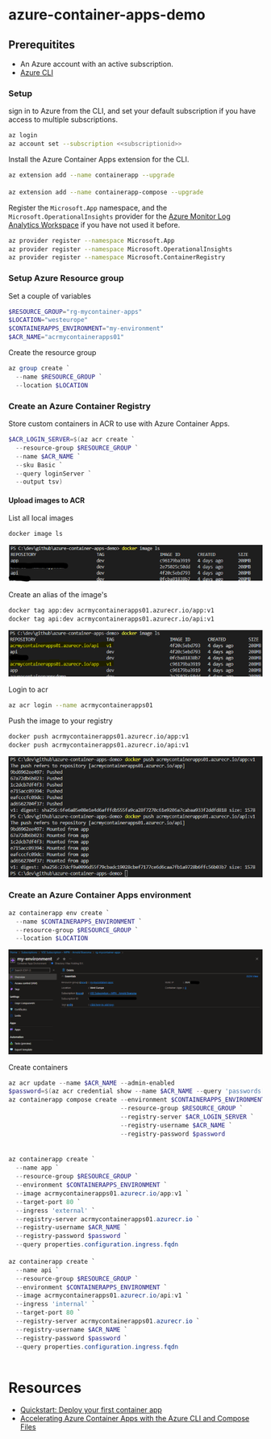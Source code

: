 # azure-container-apps-demo

## Prerequitites
- An Azure account with an active subscription.
- [Azure CLI](https://docs.microsoft.com/en-us/cli/azure/install-azure-cli)

### Setup
sign in to Azure from the CLI, and set your default subscription if you have access to multiple subscriptions.
```Bash
az login
az account set --subscription <<subscriptionid>>
```

Install the Azure Container Apps extension for the CLI.
```Bash
az extension add --name containerapp --upgrade

az extension add --name containerapp-compose --upgrade
```

Register the `Microsoft.App` namespace, and the `Microsoft.OperationalInsights` provider for the [Azure Monitor Log Analytics Workspace](https://docs.microsoft.com/en-us/azure/container-apps/observability?tabs=bash#azure-monitor-log-analytics) if you have not used it before.
```Bash
az provider register --namespace Microsoft.App
az provider register --namespace Microsoft.OperationalInsights
az provider register --namespace Microsoft.ContainerRegistry
```

### Setup Azure Resource group
Set a couple of variables
```powershell
$RESOURCE_GROUP="rg-mycontainer-apps"
$LOCATION="westeurope"
$CONTAINERAPPS_ENVIRONMENT="my-environment"
$ACR_NAME="acrmycontainerapps01"
```
Create the resource group
```powershell
az group create `
  --name $RESOURCE_GROUP `
  --location $LOCATION
```


### Create an Azure Container Registry
Store custom containers in ACR to use with Azure Container Apps.

```powershell
$ACR_LOGIN_SERVER=$(az acr create `
  --resource-group $RESOURCE_GROUP `
  --name $ACR_NAME `
  --sku Basic `
  --query loginServer `
  --output tsv)
```

#### Upload images to ACR
List all local images
```bash
docker image ls
```
![](images/dockerimage.png)

Create an alias of the image's
```bash
docker tag app:dev acrmycontainerapps01.azurecr.io/app:v1
docker tag api:dev acrmycontainerapps01.azurecr.io/api:v1
```

![](images/dockerimage2.png)

Login to acr 
```bash
az acr login --name acrmycontainerapps01
```

Push the image to your registry
```bash
docker push acrmycontainerapps01.azurecr.io/app:v1
docker push acrmycontainerapps01.azurecr.io/api:v1
```
![](images/pushedimages.png)

### Create an Azure Container Apps environment

```powershell
az containerapp env create `
  --name $CONTAINERAPPS_ENVIRONMENT `
  --resource-group $RESOURCE_GROUP `
  --location $LOCATION
```

![](images/ContainerAppEnvironment.png)

Create containers
```powershell
az acr update --name $ACR_NAME --admin-enabled 
$password=$(az acr credential show --name $ACR_NAME --query 'passwords[0].value' -o tsv)
az containerapp compose create --environment $CONTAINERAPPS_ENVIRONMENT `
                               --resource-group $RESOURCE_GROUP `
                               --registry-server $ACR_LOGIN_SERVER `
                               --registry-username $ACR_NAME `
                               --registry-password $password


az containerapp create `
  --name app `
  --resource-group $RESOURCE_GROUP `
  --environment $CONTAINERAPPS_ENVIRONMENT `
  --image acrmycontainerapps01.azurecr.io/app:v1 `
  --target-port 80 `
  --ingress 'external' `
  --registry-server acrmycontainerapps01.azurecr.io `
  --registry-username $ACR_NAME `
  --registry-password $password `
  --query properties.configuration.ingress.fqdn

az containerapp create `
  --name api `
  --resource-group $RESOURCE_GROUP `
  --environment $CONTAINERAPPS_ENVIRONMENT `
  --image acrmycontainerapps01.azurecr.io/api:v1 `
  --ingress 'internal' `
  --target-port 80 `
  --registry-server acrmycontainerapps01.azurecr.io `
  --registry-username $ACR_NAME `
  --registry-password $password `
  --query properties.configuration.ingress.fqdn
                               
```

# Resources
- [Quickstart: Deploy your first container app](https://docs.microsoft.com/en-us/azure/container-apps/get-started?tabs=bash)
- [Accelerating Azure Container Apps with the Azure CLI and Compose Files](https://techcommunity.microsoft.com/t5/apps-on-azure-blog/accelerating-azure-container-apps-with-the-azure-cli-and-compose/ba-p/3516636)
